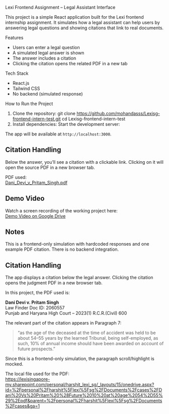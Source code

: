 Lexi Frontend Assignment – Legal Assistant Interface

This project is a simple React application built for the Lexi frontend internship assignment. It simulates how a legal assistant can help users by answering legal questions and showing citations that link to real documents.

Features

- Users can enter a legal question
- A simulated legal answer is shown
- The answer includes a citation
- Clicking the citation opens the related PDF in a new tab

Tech Stack

- React.js
- Tailwind CSS
- No backend (simulated response)

How to Run the Project

1. Clone the repository:
git clone https://github.com/mohandasss/Lexisg-frontend-intern-test.git
cd Lexisg-frontend-intern-test 
2. Install dependencies:
 Start the development server:


 
The app will be available at `http://localhost:3000`.

## Citation Handling

Below the answer, you’ll see a citation with a clickable link. Clicking on it will open the source PDF in a new browser tab.

PDF used:  
[Dani_Devi_v_Pritam_Singh.pdf](https://lexisingapore-my.sharepoint.com/:b:/g/personal/harshit_lexi_sg/EdOegeiR_gdBvQxdyW4xE6oBCDgj5E4Bo5wjvhPHpqgIuQ?e=TEu4vz)

## Demo Video

Watch a screen recording of the working project here:  
[Demo Video on Google Drive](https://drive.google.com/file/d/1Q-OvEBd6Vsfwgb2EglEnKNRvwZjslHiy/view?usp=sharing)

## Notes

This is a frontend-only simulation with hardcoded responses and one example PDF citation. There is no backend integration.




## Citation Handling

The app displays a citation below the legal answer. Clicking the citation opens the judgment PDF in a new browser tab.

In this project, the PDF used is:

**Dani Devi v. Pritam Singh**  
Law Finder Doc ID: 2060557  
Punjab and Haryana High Court – 2023(1) R.C.R.(Civil) 600

The relevant part of the citation appears in Paragraph 7:

> “as the age of the deceased at the time of accident was held to be about 54–55 years by the learned Tribunal, being self-employed, as such, 10% of annual income should have been awarded on account of future prospects.”

Since this is a frontend-only simulation, the paragraph scroll/highlight is mocked.

The local file used for the PDF:  
https://lexisingapore-my.sharepoint.com/personal/harshit_lexi_sg/_layouts/15/onedrive.aspx?id=%2Fpersonal%2Fharshit%5Flexi%5Fsg%2FDocuments%2Fcases%2FDani%20Vs%20Pritam%20%28Future%2010%20at%20age%2054%2D55%29%2Epdf&parent=%2Fpersonal%2Fharshit%5Flexi%5Fsg%2FDocuments%2Fcases&ga=1


